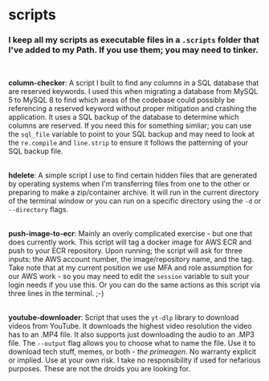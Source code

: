 # scripts

### I keep all my scripts as executable files in a `.scripts` folder that I've added to my Path. If you use them; you may need to tinker.
<br>

**column-checker**: A script I built to find any columns in a SQL database that are reserved keywords. I used this when migrating
a database from MySQL 5 to MySQL 8 to find which areas of the codebase could possibly be referencing a reserved keyword without
proper mitigation and crashing the application. It uses a SQL backup of the database to determine which columns are reserved.
If you need this for something simliar; you can use the `sql_file` variable to point to your SQL backup and may need to look
at the `re.compile` and `line.strip` to ensure it follows the patterning of your SQL backup file.
<br><br>

**hdelete**: A simple script I use to find certain hidden files that are generated by operating systems when I'm
transferring files from one to the other or preparing to make a zip/container archive. It will run in the current 
directory of the terminal window or you can run on a specific directory using the `-d` or `--directory` flags.
<br><br>

**push-image-to-ecr**: Mainly an overly complicated exercise - but one that does currently work. This script will tag a docker
image for AWS ECR and push to your ECR repository. Upon running; the script will ask for three inputs: the AWS account 
number, the image/repository name, and the tag. Take note that at my current position we use MFA and role assumption for 
our AWS work - so you may need to edit the `session` variable to suit your login needs if you use this. Or you can do 
the same actions as this script via three lines in the terminal. ;-)
<br><br>

**youtube-downloader**: Script that uses the `yt-dlp` library to download videos from YouTube. It downloads the highest video
resolution the video has to an .MP4 file. It also supports just downloading the audio to an .MP3 file. The `--output` flag allows you 
to choose what to name the file. Use it to download tech stuff, memes, or both - _the primeagen_. No warranty explicit or implied. Use
at your own risk. I take no responsibility if used for nefarious purposes. These are not the droids you are looking for.
<br><br>